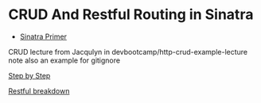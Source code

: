 # CRUD And Restful Routing in Sinatra

* [Sinatra Primer](https://github.com/sinatra/sinatra)


CRUD 
lecture from Jacqulyn in devbootcamp/http-crud-example-lecture
  note also an example for gitignore

[Step by Step](https://github.com/sf-golden-bears-2016/phase-2-guide/blob/164c37f8d6819aa2dbdf860b2fb89a5a5b6ad3a9/resources/step_by_step_crud.md)

[Restful breakdown](https://github.com/sf-golden-bears-2016/phase-2-guide/blob/164c37f8d6819aa2dbdf860b2fb89a5a5b6ad3a9/resources/annotated_REST_routes_sample.rb)

